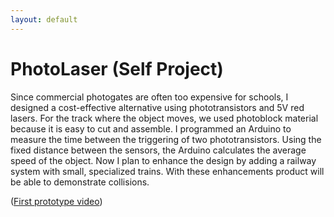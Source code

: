 ```yaml
---
layout: default
---
```


# PhotoLaser (Self Project)
<!-- In 9th grade, I collaborated with my physics teacher to create a prototype for a photogate physics experiment setup. -->
Since commercial photogates are often too expensive for schools, I designed a cost-effective alternative using phototransistors and 5V red lasers. For the track where the object moves, we used photoblock material because it is easy to cut and assemble. I programmed an Arduino to measure the time between the triggering of two phototransistors. Using the fixed distance between the sensors, the Arduino calculates the average speed of the object. Now I plan to enhance the design by adding a railway system with small, specialized trains. With these enhancements product will be able to demonstrate collisions.

<!-- This year, I plan to enhance the design by adding a railway system with small, specialized trains. To demonstrate perfectly elastic collisions, I will attach magnets to the wagons. For inelastic collisions, I will incorporate Velcro into the setup. Additionally, I will design a suspension system for the wagons to ensure they stay on the track and do not derail during experiments. These improvements will make the setup more interactive, reliable, and accessible for physics demonstrations in schools. -->

([First prototype video](https://photos.app.goo.gl/V2A1f2jjGipT46tBA))
